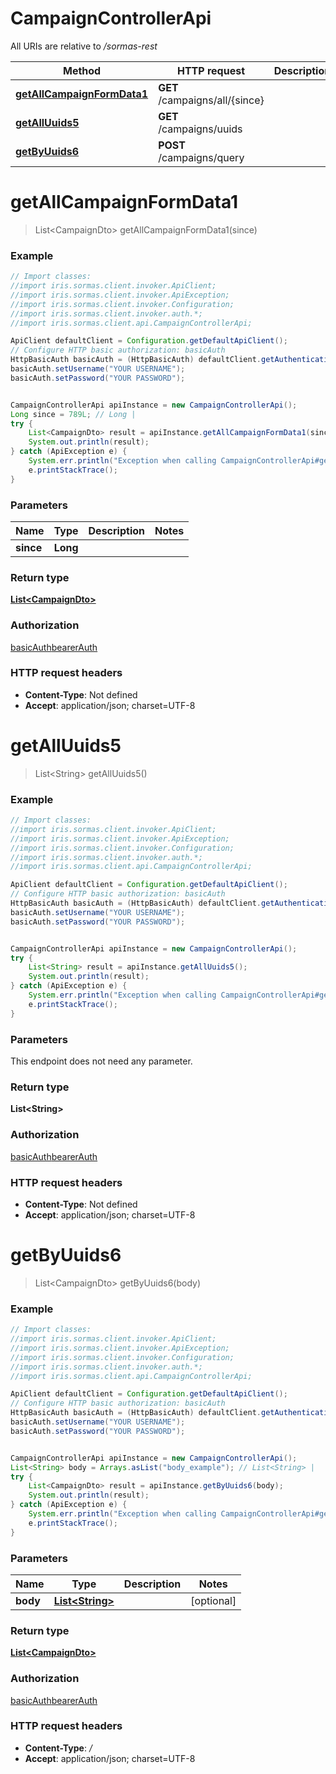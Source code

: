 # CampaignControllerApi

All URIs are relative to */sormas-rest*

Method | HTTP request | Description
------------- | ------------- | -------------
[**getAllCampaignFormData1**](CampaignControllerApi.md#getAllCampaignFormData1) | **GET** /campaigns/all/{since} | 
[**getAllUuids5**](CampaignControllerApi.md#getAllUuids5) | **GET** /campaigns/uuids | 
[**getByUuids6**](CampaignControllerApi.md#getByUuids6) | **POST** /campaigns/query | 

<a name="getAllCampaignFormData1"></a>
# **getAllCampaignFormData1**
> List&lt;CampaignDto&gt; getAllCampaignFormData1(since)



### Example
```java
// Import classes:
//import iris.sormas.client.invoker.ApiClient;
//import iris.sormas.client.invoker.ApiException;
//import iris.sormas.client.invoker.Configuration;
//import iris.sormas.client.invoker.auth.*;
//import iris.sormas.client.api.CampaignControllerApi;

ApiClient defaultClient = Configuration.getDefaultApiClient();
// Configure HTTP basic authorization: basicAuth
HttpBasicAuth basicAuth = (HttpBasicAuth) defaultClient.getAuthentication("basicAuth");
basicAuth.setUsername("YOUR USERNAME");
basicAuth.setPassword("YOUR PASSWORD");


CampaignControllerApi apiInstance = new CampaignControllerApi();
Long since = 789L; // Long | 
try {
    List<CampaignDto> result = apiInstance.getAllCampaignFormData1(since);
    System.out.println(result);
} catch (ApiException e) {
    System.err.println("Exception when calling CampaignControllerApi#getAllCampaignFormData1");
    e.printStackTrace();
}
```

### Parameters

Name | Type | Description  | Notes
------------- | ------------- | ------------- | -------------
 **since** | **Long**|  |

### Return type

[**List&lt;CampaignDto&gt;**](CampaignDto.md)

### Authorization

[basicAuth](../README.md#basicAuth)[bearerAuth](../README.md#bearerAuth)

### HTTP request headers

 - **Content-Type**: Not defined
 - **Accept**: application/json; charset=UTF-8

<a name="getAllUuids5"></a>
# **getAllUuids5**
> List&lt;String&gt; getAllUuids5()



### Example
```java
// Import classes:
//import iris.sormas.client.invoker.ApiClient;
//import iris.sormas.client.invoker.ApiException;
//import iris.sormas.client.invoker.Configuration;
//import iris.sormas.client.invoker.auth.*;
//import iris.sormas.client.api.CampaignControllerApi;

ApiClient defaultClient = Configuration.getDefaultApiClient();
// Configure HTTP basic authorization: basicAuth
HttpBasicAuth basicAuth = (HttpBasicAuth) defaultClient.getAuthentication("basicAuth");
basicAuth.setUsername("YOUR USERNAME");
basicAuth.setPassword("YOUR PASSWORD");


CampaignControllerApi apiInstance = new CampaignControllerApi();
try {
    List<String> result = apiInstance.getAllUuids5();
    System.out.println(result);
} catch (ApiException e) {
    System.err.println("Exception when calling CampaignControllerApi#getAllUuids5");
    e.printStackTrace();
}
```

### Parameters
This endpoint does not need any parameter.

### Return type

**List&lt;String&gt;**

### Authorization

[basicAuth](../README.md#basicAuth)[bearerAuth](../README.md#bearerAuth)

### HTTP request headers

 - **Content-Type**: Not defined
 - **Accept**: application/json; charset=UTF-8

<a name="getByUuids6"></a>
# **getByUuids6**
> List&lt;CampaignDto&gt; getByUuids6(body)



### Example
```java
// Import classes:
//import iris.sormas.client.invoker.ApiClient;
//import iris.sormas.client.invoker.ApiException;
//import iris.sormas.client.invoker.Configuration;
//import iris.sormas.client.invoker.auth.*;
//import iris.sormas.client.api.CampaignControllerApi;

ApiClient defaultClient = Configuration.getDefaultApiClient();
// Configure HTTP basic authorization: basicAuth
HttpBasicAuth basicAuth = (HttpBasicAuth) defaultClient.getAuthentication("basicAuth");
basicAuth.setUsername("YOUR USERNAME");
basicAuth.setPassword("YOUR PASSWORD");


CampaignControllerApi apiInstance = new CampaignControllerApi();
List<String> body = Arrays.asList("body_example"); // List<String> | 
try {
    List<CampaignDto> result = apiInstance.getByUuids6(body);
    System.out.println(result);
} catch (ApiException e) {
    System.err.println("Exception when calling CampaignControllerApi#getByUuids6");
    e.printStackTrace();
}
```

### Parameters

Name | Type | Description  | Notes
------------- | ------------- | ------------- | -------------
 **body** | [**List&lt;String&gt;**](String.md)|  | [optional]

### Return type

[**List&lt;CampaignDto&gt;**](CampaignDto.md)

### Authorization

[basicAuth](../README.md#basicAuth)[bearerAuth](../README.md#bearerAuth)

### HTTP request headers

 - **Content-Type**: */*
 - **Accept**: application/json; charset=UTF-8

